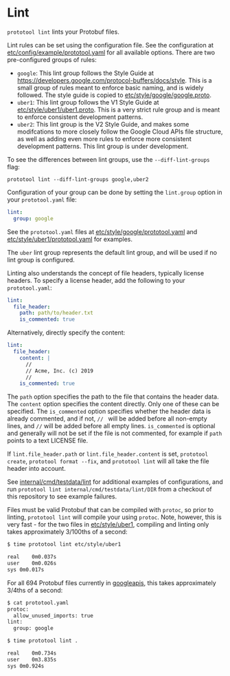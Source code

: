 # Lint

`prototool lint` lints your Protobuf files.

Lint rules can be set using the configuration file. See the configuration at [etc/config/example/prototool.yaml](../etc/config/example/prototool.yaml) for all available options. There are two pre-configured groups of rules:

- `google`: This lint group follows the Style Guide at https://developers.google.com/protocol-buffers/docs/style. This is a small group of rules meant to enforce basic naming, and is widely followed. The style guide is copied to [etc/style/google/google.proto](../etc/style/google/google.proto).
- `uber1`: This lint group follows the V1 Style Guide at [etc/style/uber1/uber1.proto](../etc/style/uber1/uber1.proto). This is a very strict rule group and is meant to enforce consistent development patterns.
- `uber2`: This lint group is the V2 Style Guide, and makes some modifcations to more closely follow the Google Cloud APIs file
  structure, as well as adding even more rules to enforce more consistent development patterns. This lint group is under development.

To see the differences between lint groups, use the `--diff-lint-groups` flag:

```
prototool lint --diff-lint-groups google,uber2
```

Configuration of your group can be done by setting the `lint.group` option in your `prototool.yaml` file:

```yaml
lint:
  group: google
```

See the `prototool.yaml` files at [etc/style/google/prototool.yaml](../etc/style/google/prototool.yaml) and
[etc/style/uber1/prototool.yaml](../etc/style/uber1/prototool.yaml) for examples.

The `uber` lint group represents the default lint group, and will be used if no lint group is configured.

Linting also understands the concept of file headers, typically license headers. To specify a license header, add the following to your
`prototool.yaml`:

```yaml
lint:
  file_header:
    path: path/to/header.txt
    is_commented: true
```

Alternatively, directly specify the content:

```yaml
lint:
  file_header:
    content: |
      //
      // Acme, Inc. (c) 2019
      //
    is_commented: true
```

The `path` option specifies the path to the file that contains the header data. The `content` option specifies the content directly.
Only one of these can be specified. The `is_commented` option specifies whether the header data is already commented, and if not,
`// ` will be added before all non-empty lines, and `//` will be added before all empty lines. `is_commented` is optional and
generally will not be set if the file is not commented, for example if `path` points to a text LICENSE file.

If `lint.file_header.path` or `lint.file_header.content` is set, `prototool create`, `prototool format --fix`, and `prototool lint` will all take the file header into account.

See [internal/cmd/testdata/lint](../internal/cmd/testdata/lint) for additional examples of configurations, and run `prototool lint internal/cmd/testdata/lint/DIR` from a checkout of this repository to see example failures.

Files must be valid Protobuf that can be compiled with `protoc`, so prior to linting, `prototool lint` will compile your using `protoc`.
Note, however, this is very fast - for the two files in [etc/style/uber1](../etc/style/uber1), compiling and linting only takes approximately
3/100ths of a second:

```bash
$ time prototool lint etc/style/uber1

real	0m0.037s
user	0m0.026s
sys	0m0.017s
```

For all 694 Protobuf files currently in [googleapis](https://github.com/googleapis/googleapis), this takes approximately 3/4ths of a second:

```bash
$ cat prototool.yaml
protoc:
  allow_unused_imports: true
lint:
  group: google

$ time prototool lint .

real	0m0.734s
user	0m3.835s
sys	0m0.924s
```

